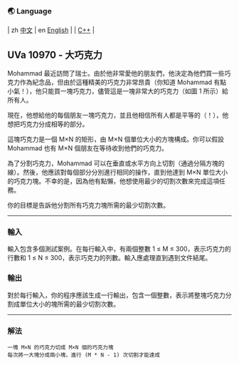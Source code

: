 ### 🌏 **Language**
| zh [中文](md10970_zh.md) | en [English](md10970_en.md) | 
| [C++](UVa10970.cpp) |


<aside>

## **UVa 10970 - 大巧克力**

Mohammad 最近訪問了瑞士。由於他非常愛他的朋友們，他決定為他們買一些巧克力作為紀念品，但由於這種精美的巧克力非常昂貴（你知道 Mohammad 有點小氣！），他只能買一塊巧克力，儘管這是一塊非常大的巧克力（如圖 1 所示）給所有人。

現在，他想給他的每個朋友一塊巧克力，並且他相信所有人都是平等的（！），他想把巧克力分成相等的部分。

這塊巧克力是一個 M×N 的矩形，由 M×N 個單位大小的方塊構成。你可以假設 Mohammad 也有 M×N 個朋友在等待收到他們的巧克力。

為了分割巧克力，Mohammad 可以在垂直或水平方向上切割（通過分隔方塊的線）。然後，他應該對每個部分分別進行相同的操作，直到他達到 M×N 單位大小的巧克力塊。不幸的是，因為他有點懶，他想使用最少的切割次數來完成這項任務。

你的目標是告訴他分割所有巧克力塊所需的最少切割次數。

---

### **輸入**

輸入包含多個測試案例。在每行輸入中，有兩個整數 1 ≤ M ≤ 300，表示巧克力的行數和 1 ≤ N ≤ 300，表示巧克力的列數。輸入應處理直到遇到文件結尾。

### **輸出**

對於每行輸入，你的程序應該生成一行輸出，包含一個整數，表示將整塊巧克力分割成單位大小的塊所需的最少切割次數。

---

</aside>

### 解法
<aside>

    一塊 M×N 的巧克力切成 M×N 個的巧克力塊
    每次將一大塊分成兩小塊，進行 (M * N - 1) 次切割才能達成

</aside>
